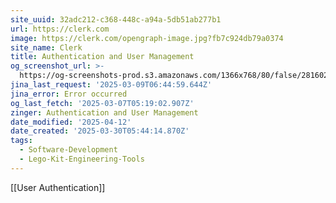 ```yaml
---
site_uuid: 32adc212-c368-448c-a94a-5db51ab277b1
url: https://clerk.com
image: https://clerk.com/opengraph-image.jpg?fb7c924db79a0374
site_name: Clerk
title: Authentication and User Management
og_screenshot_url: >-
  https://og-screenshots-prod.s3.amazonaws.com/1366x768/80/false/28160215470a6c6b5704bf3f439903066b564cf1b416e59df5f5c51b543f9717.jpeg""
jina_last_request: '2025-03-09T06:44:59.644Z'
jina_error: Error occurred
og_last_fetch: '2025-03-07T05:19:02.907Z'
zinger: Authentication and User Management
date_modified: '2025-04-12'
date_created: '2025-03-30T05:44:14.870Z'
tags:
  - Software-Development
  - Lego-Kit-Engineering-Tools
---
```
























[[User Authentication]]
